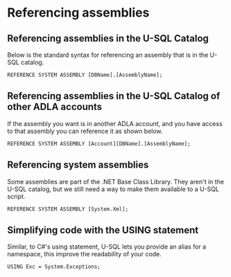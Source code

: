 # Referencing assemblies


## Referencing assemblies in the U-SQL Catalog

Below is the standard syntax for referencing an assembly that is in the U-SQL catalog.
 
```
REFERENCE SYSTEM ASSEMBLY [DBName].[AssemblyName];
```

## Referencing assemblies in the U-SQL Catalog of other ADLA accounts

If the assembly you want is in another ADLA account, and you have access to that assembly you can reference it as shown below.
 
```
REFERENCE SYSTEM ASSEMBLY [Account][DBName].[AssemblyName];
```

## Referencing system assemblies

Some assemblies are part of the .NET Base Class Library. They aren't in the U-SQL catalog, but we still need a way to make them available to a U-SQL script. 

```
REFERENCE SYSTEM ASSEMBLY [System.Xml];
```

## Simplifying code with the USING statement

Similar, to C#'s using statement, U-SQL lets you provide an alias for a namespace, this improve the readability of your code.

```
USING Exc = System.Exceptions;
```


